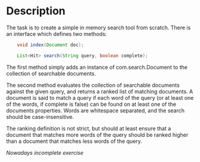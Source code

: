 # Description 

The task is to create a simple in memory search tool from scratch.
There is an interface which defines two methods:

```java
    void index(Document doc);

    List<Hit> search(String query, boolean complete);
```

The first method simply adds an instance of com.search.Document to the collection of searchable documents. 

The second method evaluates the collection of searchable documents against the given query, and returns a ranked list of
matching documents. A document is said to match a query if each word of the query (or at least one of the words, if complete is 
false) can be found on at least one of the documents properties. Words are whitespace separated, and the search should
be case-insensitive.

The ranking definition is not strict, but should at least ensure that a document that matches more words of the query should be
ranked higher than a document that matches less words of the query.


*Nowadays incomplete exercise*

